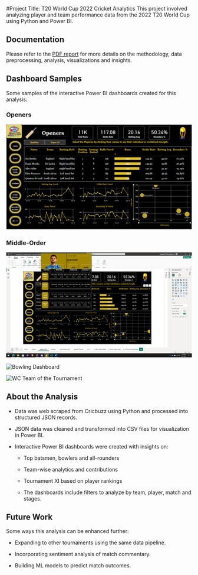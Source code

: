 #Project Title: T20 World Cup 2022 Cricket Analytics
This project involved analyzing player and team performance data from the 2022 T20 World Cup using Python and Power BI.

## Documentation
Please refer to the [PDF report](./T20_Cricket_Project_Report.pdf) for more details on the methodology, data preprocessing, analysis, visualizations and insights.

## Dashboard Samples
Some samples of the interactive Power BI dashboards created for this analysis:
### Openers
![Batting Dashboard](./DashboardImages/openers.png)

### Middle-Order
![Batting Dashboard](./DashboardImages/Middel_order.png)

![Bowling Dashboard](images/bowling-dashboard.png) 

![WC Team of the Tournament](images/team-of-tournament.png)

## About the Analysis

- Data was web scraped from Cricbuzz using Python and processed into structured JSON records.

- JSON data was cleaned and transformed into CSV files for visualization in Power BI. 

- Interactive Power BI dashboards were created with insights on:

  - Top batsmen, bowlers and all-rounders

  - Team-wise analytics and contributions

  - Tournament XI based on player rankings

  - The dashboards include filters to analyze by team, player, match and stages.


## Future Work

Some ways this analysis can be enhanced further:

- Expanding to other tournaments using the same data pipeline.

- Incorporating sentiment analysis of match commentary.

- Building ML models to predict match outcomes.
